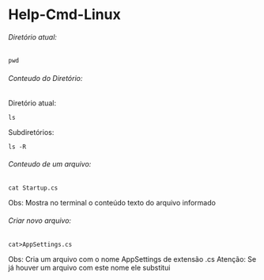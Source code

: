 # Help-Cmd-Linux

###### Diretório atual:
```
pwd
```

###### Conteudo do Diretório:
Diretório atual:
```
ls
```

Subdiretórios:
```
ls -R
```

###### Conteudo de um arquivo:
```
cat Startup.cs
```
Obs: Mostra no terminal o conteúdo texto do arquivo informado

###### Criar novo arquivo:
```
cat>AppSettings.cs
```
Obs: Cria um arquivo com o nome AppSettings de extensão .cs
Atenção: Se já houver um arquivo com este nome ele substitui



